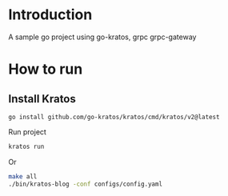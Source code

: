 # Introduction

A sample go project using go-kratos, grpc grpc-gateway

# How to run
## Install Kratos

```
go install github.com/go-kratos/kratos/cmd/kratos/v2@latest
```

Run project

```bash
kratos run
```

Or

```bash
make all
./bin/kratos-blog -conf configs/config.yaml
```
